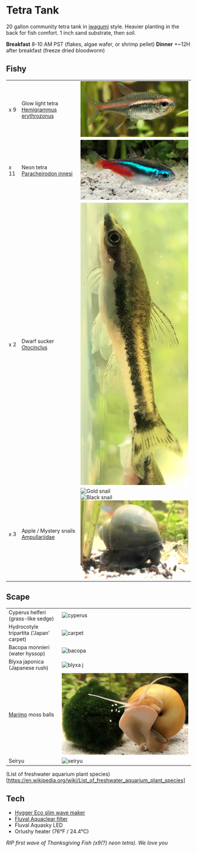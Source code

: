 # Tetra Tank

20 gallon community tetra tank in [iwagumi](https://duckduckgo.com/?q=iwagumi&iax=images&ia=images) style. Heavier planting in the back for fish comfort.
1 inch sand substrate, then soil.

**Breakfast** 8-10 AM PST (flakes, algae wafer, or shrimp pellet)
**Dinner** +~12H after breakfast (freeze dried bloodworm)

## Fishy

||||
| --- | --- | --- |
|x 9 | Glow light tetra [Hemigrammus erythrozonus](https://en.wikipedia.org/wiki/Hemigrammus_erythrozonus) | ![Glowie](./aquarium/glowie.png) |
|x 11 | Neon tetra [Paracheirodon innesi](https://en.wikipedia.org/wiki/Neon_tetra) | ![Neon](./aquarium/neon.png) |
|x 2 | Dwarf sucker [Otocinclus](https://en.wikipedia.org/wiki/Otocinclus) | ![Oto](./aquarium/oto.png) |
|x 3 | Apple / Mystery snails [Ampullariidae](https://en.wikipedia.org/wiki/Ampullariidae) | ![Gold snail](./aquarium/goldSnail.png) <br> ![Black snail](./aquarium/blackSnail.png) <br> ![Blue snail](./aquarium/blueSnail.png) |

## Scape

|||
| --- | --- |
| Cyperus helferi (grass-like sedge) | ![cyperus](./aquarium/cyperus.png) |
| Hydrocotyle tripartita ('Japan' carpet) | ![carpet](./aquarium/tripartita.png) |
| Bacopa monnieri (water hyssop) | ![bacopa](./aquarium/bacopa.png) |
| Blyxa japonica (Japanese rush) | ![blyxa j](./aquarium/blyxa.png) |
| [Marimo](https://en.wikipedia.org/wiki/Marimo) moss balls | ![Marimo](./aquarium/marimo.png) |
| Seiryu | ![seiryu](hadouken.png) |

(List of freshwater aquarium plant species)[https://en.wikipedia.org/wiki/List_of_freshwater_aquarium_plant_species]

## Tech
* [Hygger Eco slim wave maker](https://github.com/rsairu/howto/blob/main/hygger_eco_slim.md)
* [Fluval Aquaclear filter](https://github.com/rsairu/howto/blob/main/fluval_aquaclear_powerfilter.md)
* Fluval Aquasky LED
* Orlushy heater (76°F / 24.4°C)

*RIP first wave of Thanksgiving Fish (x9(?) neon tetra). We love you*
